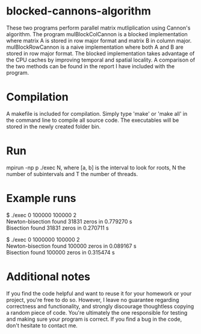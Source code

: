# blocked-cannons-algorithm
These two programs perform parallel matrix mutliplication using Cannon's algorithm. The program mulBlockColCannon is a blocked implementation where matrix A is stored in row major format and matrix B in column major. mulBlockRowCannon is a naive implementation where both A and B are stored in row major format. The blocked implementation takes advantage of the CPU caches by improving temporal and spatial locality. A comparison of the two methods can be found in the report I have included with the program.

# Compilation
A makefile is included for compilation. Simply type 'make' or 'make all' in the command line to compile all source code. The executables will be stored in the newly created folder bin.

# Run
mpirun -np p ./exec N, where [a, b] is the interval to look for roots, N the number of subintervals and T the number of threads.

# Example runs
$ ./exec 0 100000 100000 2 <br />
Newton-bisection found 31831 zeros in 0.779270 s <br />
Bisection found 31831 zeros in 0.270711 s <br />

$ ./exec 0 1000000 100000 2 <br />
Newton-bisection found 100000 zeros in 0.089167 s <br />
Bisection found 100000 zeros in 0.315474 s

# Additional notes
If you find the code helpful and want to reuse it for your homework or your project, you're free to do so. However, I leave no guarantee regarding correctness and functionality, and strongly discourage thoughtless copying a random piece of code. You're ultimately the one responsible for testing and making sure your program is correct. If you find a bug in the code, don't hesitate to contact me.
